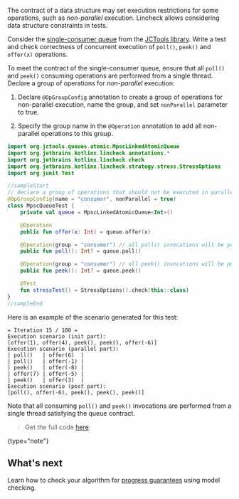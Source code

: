 [//]: # (title: Data structure constraints)

The contract of a data structure may set execution restrictions for some operations, such as _non-parallel_ execution.
Lincheck allows considering data structure constraints in tests.

Consider the [single-consumer queue](https://github.com/JCTools/JCTools/blob/66e6cbc9b88e1440a597c803b7df9bd1d60219f6/jctools-core/src/main/java/org/jctools/queues/atomic/MpscLinkedAtomicQueue.java)
from the  [JCTools library](https://github.com/JCTools/JCTools). Write a test and check correctness of concurrent
execution of `poll()`, `peek()` and `offer(x)` operations.

To meet the contract of the single-consumer queue, ensure that all `poll()` and `peek()` consuming operations
are performed from a single thread. Declare a group of operations for _non-parallel_ execution:

1. Declare `@OpGroupConfig` annotation to create a group of operations for non-parallel execution, name the group,
and set `nonParallel` parameter to true.

2. Specify the group name in the `@Operation` annotation to add all non-parallel operations to this group.

```kotlin
import org.jctools.queues.atomic.MpscLinkedAtomicQueue
import org.jetbrains.kotlinx.lincheck.annotations.*
import org.jetbrains.kotlinx.lincheck.check
import org.jetbrains.kotlinx.lincheck.strategy.stress.StressOptions
import org.junit.Test

//sampleStart
// declare a group of operations that should not be executed in parallel
@OpGroupConfig(name = "consumer", nonParallel = true)
class MpscQueueTest {
    private val queue = MpscLinkedAtomicQueue<Int>()

    @Operation
    public fun offer(x: Int) = queue.offer(x)

    @Operation(group = "consumer") // all poll() invocations will be performed from the single thread
    public fun poll(): Int? = queue.poll()

    @Operation(group = "consumer") // all peek() invocations will be performed from the single thread
    public fun peek(): Int? = queue.peek()

    @Test
    fun stressTest() = StressOptions().check(this::class)
}
//sampleEnd
```

Here is an example of the scenario generated for this test:

```text
= Iteration 15 / 100 =
Execution scenario (init part):
[offer(1), offer(4), peek(), peek(), offer(-6)]
Execution scenario (parallel part):
| poll()   | offer(6)  |
| poll()   | offer(-1) |
| peek()   | offer(-8) |
| offer(7) | offer(-5) |
| peek()   | offer(3)  |
Execution scenario (post part):
[poll(), offer(-6), peek(), peek(), peek()]

```

Note that all consuming `poll()` and `peek()` invocations are performed from a single thread satisfying the queue contract.

> Get the full code [here](https://github.com/Kotlin/kotlinx-lincheck/blob/guide/src/jvm/test/org/jetbrains/kotlinx/lincheck/test/guide/MpscQueueTest.kt).
>
{type="note"}

## What's next

Learn how to check your algorithm for [progress guarantees](progress-guarantees.md) using model checking.